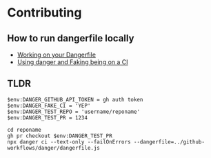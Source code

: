 # Contributing

## How to run dangerfile locally

- [Working on your Dangerfile](https://danger.systems/js/guides/the_dangerfile.html#working-on-your-dangerfile)
- [Using danger and Faking being on a CI](https://danger.systems/js/guides/the_dangerfile.html#using-danger-and-faking-being-on-a-ci)

## TLDR

```pwsh
$env:DANGER_GITHUB_API_TOKEN = gh auth token
$env:DANGER_FAKE_CI = 'YEP'
$env:DANGER_TEST_REPO = 'username/reponame'
$env:DANGER_TEST_PR = 1234

cd reponame
gh pr checkout $env:DANGER_TEST_PR
npx danger ci --text-only --failOnErrors --dangerfile=../github-workflows/danger/dangerfile.js
```
